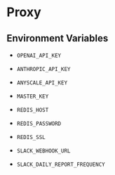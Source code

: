 # Proxy

## Environment Variables

- `OPENAI_API_KEY`
- `ANTHROPIC_API_KEY`
- `ANYSCALE_API_KEY`
- `MASTER_KEY`
- `REDIS_HOST`
- `REDIS_PASSWORD`

- `REDIS_SSL`
- `SLACK_WEBHOOK_URL`
- `SLACK_DAILY_REPORT_FREQUENCY`
